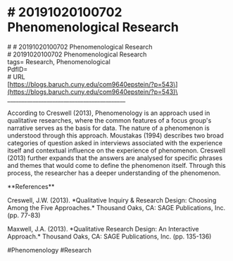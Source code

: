 # \# 20191020100702 Phenomenological Research

\# \# 20191020100702 Phenomenological Research\
\# 20191020100702 Phenomenological Research\
tags= Research, Phenomenological\
PdfID=\
\# URL\
\[https://blogs.baruch.cuny.edu/com9640epstein/?p=543\](https://blogs.baruch.cuny.edu/com9640epstein/?p=543)\
\_\_\_\_\_\_\_\_\_\_\_\_\_\_\_\_\_\_\_\_\_\_\_\_\_\_\_\_\_\_\_\_\_\_\_\_\_\_\_\_\_\_

According to Creswell (2013), Phenomenology is an approach used in qualitative researches, where the common features of a focus group\'s narrative serves as the basis for data. The nature of a phenomenon is understood through this approach. Moustakas (1994) describes two broad categories of question asked in interviews associated with the experience itself and contextual influence on the experience of phenomenon. Creswell (2013) further expands that the answers are analysed for specific phrases and themes that would come to define the phenomenon itself. Through this process, the researcher has a deeper understanding of the phenomenon.

\*\*References\*\*

Creswell, J.W. (2013). \*Qualitative Inquiry & Research Design: Choosing Among the Five Approaches.\* Thousand Oaks, CA: SAGE Publications, Inc. (pp. 77-83)

Maxwell, J.A. (2013). \*Qualitative Research Design: An Interactive Approach.\* Thousand Oaks, CA: SAGE Publications, Inc. (pp. 135-136)

\#Phenomenology \#Research
